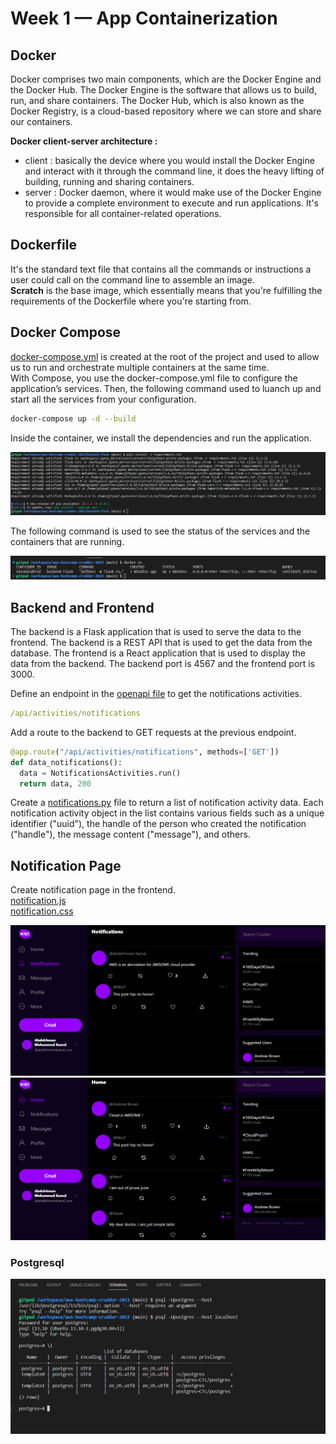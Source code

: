 # Week 1 — App Containerization

## Docker  

Docker comprises two main components, which are the Docker Engine and the Docker Hub. The Docker Engine is the software that allows us to build, run, and share containers. The Docker Hub, which is also known as the Docker Registry, is a cloud-based repository where we can store and share our containers.  

**Docker client-server architecture :**  

- client : basically the device where you would install the Docker Engine and interact with it through the command line, it does the heavy lifting of building, running and sharing containers.  
- server : Docker daemon, where it would make use of the Docker Engine to provide a complete environment to execute and run applications. It's responsible for all container-related operations.

## Dockerfile

It's the standard text file that contains all the commands or instructions a user could call on the command line to assemble an image.  
**Scratch** is the base image, which essentially means that you're fulfilling the requirements of the Dockerfile where you're starting from.  

## Docker Compose

[docker-compose.yml](../docker-compose.yml) is created at the root of the project and used to allow us to run and orchestrate multiple containers at the same time.  
With Compose, you use the docker-compose.yml file to configure the application’s services. Then, the following command used to luanch up and start all the services from your configuration.  

```bash
docker-compose up -d --build 
```

Inside the container, we install the dependencies and run the application.  

![dependencies](../_docs/week1/w1.1.png)

The following command is used to see the status of the services and the containers that are running.  

![docker ps](../_docs/week1/w1.2.png)

## Backend and Frontend

The backend is a Flask application that is used to serve the data to the frontend. The backend is a REST API that is used to get the data from the database. The frontend is a React application that is used to display the data from the backend. The backend port is 4567 and the frontend port is 3000.  

Define an endpoint in the [openapi file](../backend-flask/openapi-3.0.yml) to get the notifications activities.

```yaml
/api/activities/notifications
```

Add a route to the backend to GET requests at the previous endpoint.

```python
@app.route("/api/activities/notifications", methods=['GET'])
def data_notifications():
  data = NotificationsActivities.run()
  return data, 200
```

Create a [notifications.py](../backend-flask/services/notifications_activities.py) file to return a list of notification activity data. Each notification activity object in the list contains various fields such as a unique identifier ("uuid"), the handle of the person who created the notification ("handle"), the message content ("message"), and others.

## Notification Page

Create notification page in the frontend.  
[notification.js](../frontend-react/src/pages/../../../frontend-react-js/src/pages/NotificationPage.js)  
[notification.css](../frontend-react/src/pages/NotificationPage.css)

![docker-compose up](../_docs/week1/w1.4.png)
![docker-compose up](../_docs/week1/w1.5.png)

### Postgresql

![docker-compose up](../_docs/week1/w1.3.png)
